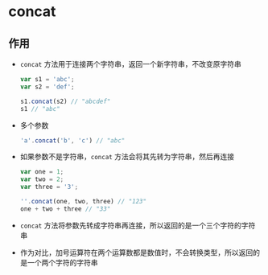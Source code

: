 # concat

## 作用

  - `concat` 方法用于连接两个字符串，返回一个新字符串，不改变原字符串

    ```javascript
    var s1 = 'abc';
    var s2 = 'def';

    s1.concat(s2) // "abcdef"
    s1 // "abc"
    ```

  - 多个参数

    ```javascript
    'a'.concat('b', 'c') // "abc"
    ```

  - 如果参数不是字符串，`concat` 方法会将其先转为字符串，然后再连接

    ```javascript
    var one = 1;
    var two = 2;
    var three = '3';

    ''.concat(one, two, three) // "123"
    one + two + three // "33"
    ```

  - `concat` 方法将参数先转成字符串再连接，所以返回的是一个三个字符的字符串

  - 作为对比，加号运算符在两个运算数都是数值时，不会转换类型，所以返回的是一个两个字符的字符串

